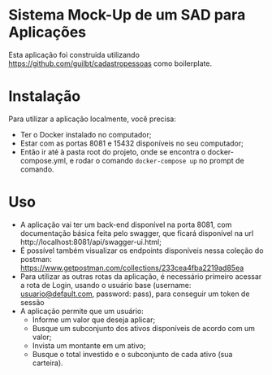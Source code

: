 # Sistema Mock-Up de um SAD para Aplicações
Esta aplicação foi construida utilizando https://github.com/guilbt/cadastropessoas como boilerplate.


# Instalação
Para utilizar a aplicação localmente, você precisa:
- Ter o Docker instalado no computador;
- Estar com as portas 8081 e 15432 disponíveis no seu computador;
- Então ir até à pasta root do projeto, onde se encontra o docker-compose.yml, e rodar o comando `docker-compose up` no prompt de comando. 


# Uso

- A aplicação vai ter um back-end disponível na porta 8081, com documentação básica feita pelo swagger, que ficará disponível na url
http://localhost:8081/api/swagger-ui.html;
- É possível também visualizar os endpoints disponíveis nessa coleção do postman: https://www.getpostman.com/collections/233cea4fba2219ad85ea
- Para utilizar as outras rotas da aplicação, é necessário primeiro acessar a rota de Login, usando o usuário base (username: usuario@default.com, password: pass), para conseguir um token de sessão
- A aplicação permite que um usuário:
	- Informe um valor que deseja aplicar;
	- Busque um subconjunto dos ativos disponíveis de acordo com um valor;
	- Invista um montante em um ativo;
	- Busque o total investido e o subconjunto de cada ativo (sua carteira).
